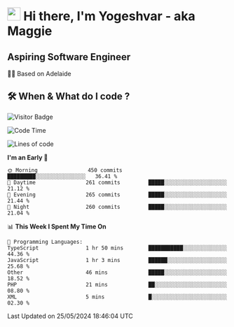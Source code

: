 <h1><img src="https://emojis.slackmojis.com/emojis/images/1531849430/4246/blob-sunglasses.gif?1531849430" width="30"/> Hi there, I'm Yogeshvar - aka Maggie</h1>

## Aspiring Software Engineer
🏂🏻  Based on Adelaide 

## 🛠 When & What do I code ?  

![Visitor Badge](https://visitor-badge.feriirawann.repl.co?username=yogeshvar&repo=yogeshvar&label=Visitors&style=plastic&color=%23457BFF&contentType=svg)

<!--START_SECTION:waka-->
![Code Time](http://img.shields.io/badge/Code%20Time-2%2C901%20hrs%207%20mins-blue)

![Lines of code](https://img.shields.io/badge/From%20Hello%20World%20I%27ve%20Written-4.2%20million%20lines%20of%20code-blue)

**I'm an Early 🐤** 

```text
🌞 Morning                450 commits         █████████░░░░░░░░░░░░░░░░   36.41 % 
🌆 Daytime                261 commits         █████░░░░░░░░░░░░░░░░░░░░   21.12 % 
🌃 Evening                265 commits         █████░░░░░░░░░░░░░░░░░░░░   21.44 % 
🌙 Night                  260 commits         █████░░░░░░░░░░░░░░░░░░░░   21.04 % 
```


📊 **This Week I Spent My Time On** 

```text
💬 Programming Languages: 
TypeScript               1 hr 50 mins        ███████████░░░░░░░░░░░░░░   44.36 % 
JavaScript               1 hr 3 mins         ██████░░░░░░░░░░░░░░░░░░░   25.68 % 
Other                    46 mins             █████░░░░░░░░░░░░░░░░░░░░   18.52 % 
PHP                      21 mins             ██░░░░░░░░░░░░░░░░░░░░░░░   08.80 % 
XML                      5 mins              █░░░░░░░░░░░░░░░░░░░░░░░░   02.30 % 
```


 Last Updated on 25/05/2024 18:46:04 UTC
<!--END_SECTION:waka-->

